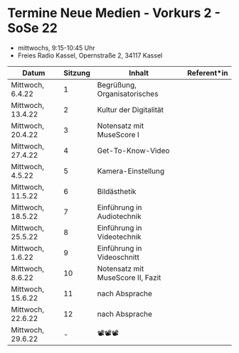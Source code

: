 # Termine Neue Medien - Vorkurs 2 - SoSe 22

- mittwochs, 9:15-10:45 Uhr
- Freies Radio Kassel, Opernstraße 2, 34117 Kassel

| Datum | Sitzung | Inhalt | Referent*in
| ----- | ------- | ------ | -----------
| Mittwoch, 6.4.22 | 1 | Begrüßung, Organisatorisches
| Mittwoch, 13.4.22 | 2 | Kultur der Digitalität
| Mittwoch, 20.4.22 | 3 | Notensatz mit MuseScore I
| Mittwoch, 27.4.22 | 4 | Get-To-Know-Video
| Mittwoch, 4.5.22 | 5 | Kamera-Einstellung
| Mittwoch, 11.5.22 | 6 | Bildästhetik
| Mittwoch, 18.5.22 | 7 | Einführung in Audiotechnik
| Mittwoch, 25.5.22 | 8 | Einführung in Videotechnik
| Mittwoch, 1.6.22 | 9 | Einführung in Videoschnitt
| Mittwoch, 8.6.22 | 10 | Notensatz mit MuseScore II, Fazit
| Mittwoch, 15.6.22 | 11 | nach Absprache
| Mittwoch, 22.6.22 | 12 | nach Absprache
| Mittwoch, 29.6.22 | - | 📽📽📽
